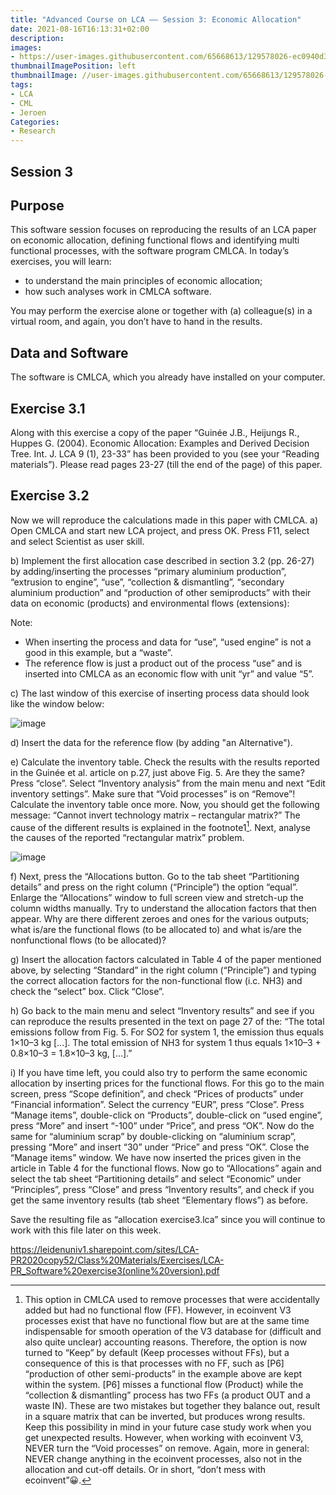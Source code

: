 ```yaml
---
title: "Advanced Course on LCA —— Session 3: Economic Allocation"
date: 2021-08-16T16:13:31+02:00
description:
images:
- https://user-images.githubusercontent.com/65668613/129578026-ec0940d3-30b7-4b94-82b2-366cf33db933.png
thumbnailImagePosition: left
thumbnailImage: //user-images.githubusercontent.com/65668613/129578026-ec0940d3-30b7-4b94-82b2-366cf33db933.png
tags:
- LCA
- CML
- Jeroen
Categories:
- Research
---
```


## Session 3
## Purpose

This software session focuses on reproducing the results of an LCA paper on economic allocation, defining functional flows and identifying multi functional processes, with the software program CMLCA. In today’s exercises, you will learn:

* to understand the main principles of economic allocation;
* how such analyses work in CMLCA software.

You may perform the exercise alone or together with (a) colleague(s) in a virtual room, and again, you don’t have to hand in the results.

## Data and Software

The software is CMLCA, which you already have installed on your computer.

## Exercise 3.1

Along with this exercise a copy of the paper “Guinée J.B., Heijungs R., Huppes G. (2004). Economic Allocation: Examples and Derived Decision Tree. Int. J. LCA 9 (1), 23-33” has been provided to you (see your “Reading materials”). Please read pages 23-27 (till the end of the page) of this paper.

## Exercise 3.2

Now we will reproduce the calculations made in this paper with CMLCA.
a) Open CMLCA and start new LCA project, and press OK. Press F11, select and select Scientist as user skill.

b) Implement the first allocation case described in section 3.2 (pp. 26-27) by adding/inserting the processes “primary aluminium production”, “extrusion to engine”, “use”, “collection & dismantling”, “secondary aluminium production” and “production of other semiproducts” with their data on economic (products) and environmental flows (extensions):

Note:

* When inserting the process and data for “use”, “used engine” is not a good in this example, but a “waste”.
* The reference flow is just a product out of the process “use” and is inserted into CMLCA as an economic flow with unit “yr” and value “5”.

c) The last window of this exercise of inserting process data should look like the window below:

![image](https://user-images.githubusercontent.com/65668613/129588694-04d197d5-4fc6-4c9b-867b-c206d34a8b88.png)

d) Insert the data for the reference flow (by adding "an Alternative").

e) Calculate the inventory table. Check the results with the results reported in the Guinée et al. article on p.27, just above Fig. 5. Are they the same? Press “close”. Select “Inventory analysis” from the main menu and next “Edit inventory settings”. Make sure that “Void processes” is on “Remove”! Calculate the inventory table once more. Now, you should get the following message: “Cannot invert technology matrix – rectangular matrix?” The cause of the different results is explained in the footnote1[^footnote1]. Next, analyse the causes of the reported “rectangular matrix” problem.

![image](https://user-images.githubusercontent.com/65668613/129590113-351bd341-1c02-4e81-8620-f1a85523fb7c.png)

f) Next, press the “Allocations button. Go to the tab sheet “Partitioning details” and press on the right column (“Principle”) the option “equal”. Enlarge the “Allocations” window to full screen view and stretch-up the column widths manually. Try to understand the allocation factors that then appear. Why are there different zeroes and ones for the various outputs; what is/are the functional flows (to be allocated to) and what is/are the nonfunctional flows (to be allocated)?

g) Insert the allocation factors calculated in Table 4 of the paper mentioned above, by selecting “Standard” in the right column (“Principle”) and typing the correct allocation factors for the non-functional flow (i.c. NH3) and check the “select” box. Click “Close”.

h) Go back to the main menu and select “Inventory results” and see if you can reproduce the results presented in the text on page 27 of the: “The total emissions follow from Fig. 5. For SO2 for system 1, the emission thus equals 1×10–3 kg [...]. The total emission of NH3 for system 1 thus equals 1×10–3 + 0.8×10–3 = 1.8×10–3 kg, [...].”

i) If you have time left, you could also try to perform the same economic allocation by inserting prices for the functional flows. For this go to the main screen, press “Scope definition”, and check “Prices of products” under “Financial information”. Select the currency “EUR”, press “Close”. Press “Manage items”, double-click on “Products”,
double-click on “used engine”, press “More” and insert “-100” under “Price”, and press “OK”. Now do the same for “aluminium scrap” by double-clicking on “aluminium scrap”, pressing “More” and insert “30” under “Price” and press “OK”. Close the “Manage items” window. We have now inserted the prices given in the article in Table 4 for the functional flows. Now go to “Allocations” again and select the tab sheet “Partitioning details” and select “Economic” under “Principles”, press “Close” and press “Inventory results”, and check if you get the same inventory results (tab sheet “Elementary flows”) as before.

Save the resulting file as “allocation exercise3.lca” since you will continue to work with this file later on this week.

https://leidenuniv1.sharepoint.com/sites/LCA-PR2020copy52/Class%20Materials/Exercises/LCA-PR_Software%20exercise3(online%20version).pdf

[^footnote1]: This option in CMLCA used to remove processes that were accidentally added but had no functional flow (FF). However, in ecoinvent V3 processes exist that have no functional flow but are at the same time indispensable for smooth operation of the V3 database for (difficult and also quite unclear) accounting reasons. Therefore, the option is now turned to “Keep” by default (Keep processes without FFs), but a consequence of this is that processes with no FF, such as [P6] “production of other semi-products” in the example above are kept within the system. [P6] misses a functional flow (Product) while the “collection & dismantling” process has two FFs (a product OUT and a waste IN). These are two mistakes but together they balance out, result in a square matrix that can be inverted, but produces wrong results. Keep this possibility in mind in your future case study work when you get unexpected results. However, when working with ecoinvent V3, NEVER turn the “Void processes” on remove. Again, more in general: NEVER change anything in the ecoinvent processes, also not in the allocation and cut-off details. Or in short, “don’t mess with ecoinvent”😀.
